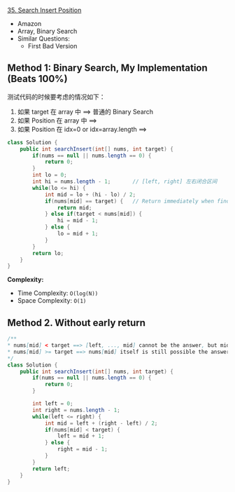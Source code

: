 [35. Search Insert Position](https://leetcode.com/problems/search-insert-position/)

* Amazon
* Array, Binary Search
* Similar Questions:
    * First Bad Version
    
## Method 1: Binary Search, My Implementation (Beats 100%)
测试代码的时候要考虑的情况如下：
1. 如果 target 在 array 中 ==> 普通的 Binary Search
2. 如果 Position 在 array 中  ==> 
3. 如果 Position 在 idx=0 or idx=array.length  ==>

```java 
class Solution {
    public int searchInsert(int[] nums, int target) {
        if(nums == null || nums.length == 0) {
            return 0;
        }
        int lo = 0;
        int hi = nums.length - 1;       // [left, right] 左右闭合区间
        while(lo <= hi) {
            int mid = lo + (hi - lo) / 2;
            if(nums[mid] == target) {   // Return immediately when finding the target
                return mid;
            } else if(target < nums[mid]) {
                hi = mid - 1;
            } else {
                lo = mid + 1;
            }
        }
        return lo;
    }
}
```
**Complexity:**
* Time Complexity: `O(log(N))`
* Space Complexity: `O(1)`


## Method 2. Without early return
```java
/**
* nums[mid] < target ==> [left, ..., mid] cannot be the answer, but mid+1 is still possible answer
* nums[mid] >= target ==> nums[mid] itself is still possible the answer. But when updating, right=mid-1, we exclude this possiblity out. Thefore, return left 
*/
class Solution {
    public int searchInsert(int[] nums, int target) {
        if(nums == null || nums.length == 0) {
            return 0;
        }

        int left = 0;
        int right = nums.length - 1;
        while(left <= right) {
            int mid = left + (right - left) / 2;
            if(nums[mid] < target) {
                left = mid + 1;
            } else {
                right = mid - 1;
            }
        }
        return left;
    }
}
```
